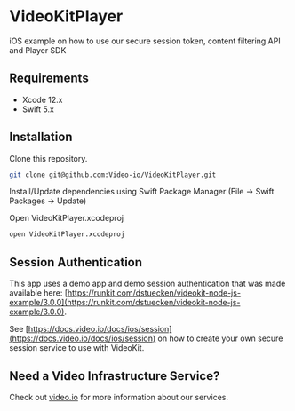 # VideoKitPlayer
iOS example on how to use our secure session token, content filtering API and Player SDK

## Requirements

* Xcode 12.x
* Swift 5.x

## Installation

Clone this repository.

```bash
git clone git@github.com:Video-io/VideoKitPlayer.git
```

Install/Update dependencies using Swift Package Manager (File -> Swift Packages -> Update)

Open VideoKitPlayer.xcodeproj

```bash
open VideoKitPlayer.xcodeproj
```

## Session Authentication

This app uses a demo app and demo session authentication that was made available here: [https://runkit.com/dstuecken/videokit-node-js-example/3.0.0](https://runkit.com/dstuecken/videokit-node-js-example/3.0.0).

See [https://docs.video.io/docs/ios/session](https://docs.video.io/docs/ios/session) on how to create your own secure session service to use with VideoKit.


## Need a Video Infrastructure Service?

Check out [video.io](https://video.io) for more information about our services.
